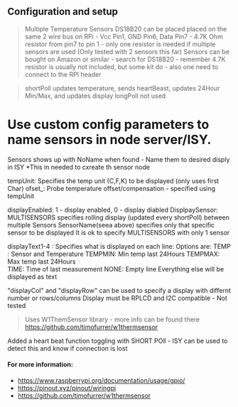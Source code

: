 ## Configuration and setup

 >Multiple Temperature Sensors DS18B20 can be placed placed on the same 2 wire bus on RPi - Vcc Pin1, GND Pin6, Data Pin7 - 4.7K Ohm resistor from pin7 to pin 1 - only one resistor is needed if multiple sensors are used 
(Only tested with 2 sensors this far)
> Sensors can be bought on Amazon or similar - search for DS18B20 - remember 4.7K resistor is usually not included, but some kit do - also one need to connect to the RPI header 

> shortPoll updates temperature,  sends heartBeast, updates 24Hour Min/Max, and updates display
> longPoll not used
# Use custom config parameters to name sensors in node server/ISY.  
Sensors <sensorId> shows up with NoName when found - Name them to desired disply in ISY *This in needed to cxreate th sensor node 

tempUnit: Specifies the temp unit (C,F,K) to be displayed (only uses first Char)
ofset_<sensorId>: Probe temperature offset/compensation - specified using tempUnit

displayEnabled: 1 - display enabled, 0 - display diabled
DisplpaySensor: MULTISENSORS specifies rolling display (updated every shortPoll) between multiple Sensors
                SensorName(seea above) specifies only that specific sensor to be displayed 
                It is ok to specify MULTISENSORS with only 1 sensor

displayText1-4 : Specifies what is displayed on each line: 
    Options are:
        TEMP : Sensor and  Temperature
        TEMPMIN: Min temp last 24Hours
        TEMPMAX: Max temp last 24Hours  
        TIME: Time of last measurement
        NONE: Empty line 
        Everything else will be displayed as text 


"displayCol" and "displayRow" can be used to specify a display with differnt number or rows/columns
Display must be RPLCD and I2C compatible  - Not tested 



> Uses W1ThemSensor library - more info can be found there <https://github.com/timofurrer/w1thermsensor>

Added a heart beat function toggling with SHORT POll - ISY can be used to detect this and know if connection is lost 

#### For more information:
- <https://www.raspberrypi.org/documentation/usage/gpio/>
- <https://pinout.xyz/pinout/wiringpi>
- <https://github.com/timofurrer/w1thermsensor>
